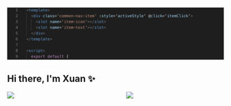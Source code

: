 ![banner](./assets/banner.jpg)

## Hi there, I'm Xuan  ✨

<img style="float:left" src="https://github-readme-stats.vercel.app/api/top-langs/?username=Xuanner&layout=compact" width="45%">
<img style="float:right" src="https://github-readme-stats.vercel.app/api?username=xuanner&show_icons=true&theme=radical" width="45%">



<!--
**Xuanner/Xuanner** is a ✨ _special_ ✨ repository because its `README.md` (this file) appears on your GitHub profile.

Here are some ideas to get you started:

- 🔭 I’m currently working on ...
- 🌱 I’m currently learning ...
- 👯 I’m looking to collaborate on ...
- 🤔 I’m looking for help with ...
- 💬 Ask me about ...
- 📫 How to reach me: ...
- 😄 Pronouns: ...
- ⚡ Fun fact: ...
-->

